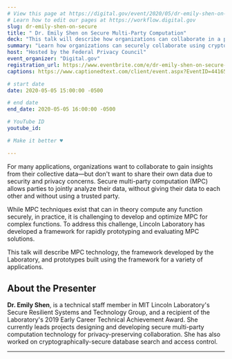 ```yaml
---
# View this page at https://digital.gov/event/2020/05/dr-emily-shen-on-secure
# Learn how to edit our pages at https://workflow.digital.gov
slug: dr-emily-shen-on-secure
title: " Dr. Emily Shen on Secure Multi-Party Computation"
deck: "This talk will describe how organizations can collaborate in a privacy-preserving manner using a cryptographic technology called secure multi-party computation."
summary: "Learn how organizations can securely collaborate using cryptographic technologies. "
host: "Hosted by the Federal Privacy Council"
event_organizer: "Digital.gov"
registration_url: https://www.eventbrite.com/e/dr-emily-shen-on-secure-multi-party-computation-registration-103424838476
captions: https://www.captionedtext.com/client/event.aspx?EventID=4416516&CustomerID=321

# start date
date: 2020-05-05 15:00:00 -0500

# end date
end_date: 2020-05-05 16:00:00 -0500

# YouTube ID
youtube_id: 

# Make it better ♥

---
```


For many applications, organizations want to collaborate to gain insights from their collective data—but don't want to share their own data due to security and privacy concerns. Secure multi-party computation (MPC) allows parties to jointly analyze their data, without giving their data to each other and without using a trusted party.

While MPC techniques exist that can in theory compute any function securely, in practice, it is challenging to develop and optimize MPC for complex functions. To address this challenge, Lincoln Laboratory has developed a framework for rapidly prototyping and evaluating MPC solutions.

This talk will describe MPC technology, the framework developed by the Laboratory, and prototypes built using the framework for a variety of applications.

## About the Presenter

**Dr. Emily Shen**, is a technical staff member in MIT Lincoln Laboratory's Secure Resilient Systems and Technology Group, and a recipient of the Laboratory's 2019 Early Career Technical Achievement Award. She currently leads projects designing and developing secure multi-party computation technology for privacy-preserving collaboration. She has also worked on cryptographically-secure database search and access control.

---

